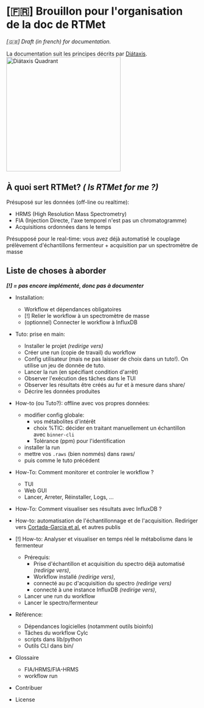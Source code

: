 # [🇫🇷] Brouillon pour l'organisation de la doc de RTMet
*[🇬🇧] Draft (in french) for documentation.*

La documentation suit les principes décrits par [Diátaxis](https://diataxis.fr/).
<img src="https://diataxis.fr/_images/diataxis.png" alt="Diátaxis Quadrant" width="300" />

## À quoi sert RTMet? *( Is RTMet for me ?)*
Présuposé sur les données (off-line ou realtime):
- HRMS (High Resolution Mass Spectrometry)
- FIA (Injection Directe, l'axe temporel n'est pas un chromatogramme)
- Acquisitions ordonnées dans le temps

Présupposé pour le real-time: vous avez déjà automatisé le couplage prélèvement d'échantillons fermenteur + acquisition par un spectromètre de masse



## Liste de choses à aborder
***[!] = pas encore implémenté, donc pas à documenter***

- Installation:
    - Workflow et dépendances obligatoires
    - [!] Relier le workflow à un spectromètre de masse
    - (optionnel) Connecter le workflow à InfluxDB

- Tuto: prise en main: 
    - Installer le projet *(redirige vers)*
    - Créer une run (copie de travail) du workflow
    - Config utilisateur (mais ne pas laisser de choix dans un tuto!). On utilise un jeu de donnée de tuto.
    - Lancer la run (en spécifiant condition d'arrêt)
    - Observer l'exécution des tâches dans le TUI
    - Observer les résultats être créés au fur et à mesure dans share/
    - Décrire les données produites

- How-to (ou Tuto?): offline avec vos propres données:
    - modifier config globale: 
        - vos métabolites d'intérêt
        - choix %TIC: décider en traitant manuellement un échantillon avec `binner-cli`
        - Tolérance (ppm) pour l'identification
    - installer la run
    - mettre vos `.raws` (bien nommés) dans raws/
    - puis comme le tuto précédent

- How-To: Comment monitorer et controler le workflow ?
    - TUI
    - Web GUI
    - Lancer, Arreter, Réinstaller, Logs, ...

- How-To: Comment visualiser ses résultats avec InfluxDB ?

- How-to: automatisation de l'échantillonnage et de l'acquisition. Rediriger vers [Cortada-Garcia et al.](https://doi.org/10.1002%2Fbit.28173) et autres publis

- [!] How-to: Analyser et visualiser en temps réel le métabolisme dans le fermenteur
    - Prérequis:
        - Prise d'échantillon et acquisition du spectro déjà automatisé *(redirige vers)*,
        - Workflow installé *(redirige vers)*,
        - connecté au pc d'acquisition du spectro *(redirige vers)*
        - connecté à une instance InfluxDB *(redirige vers)*,
    - Lancer une run du workflow
    - Lancer le spectro/fermenteur

- Référence:
    - Dépendances logicielles (notamment outils bioinfo)
    - Tâches du workflow Cylc
    - scripts dans lib/python
    - Outils CLI dans bin/

- Glossaire
    - FIA/HRMS/FIA-HRMS
    - workflow run

- Contribuer

- License